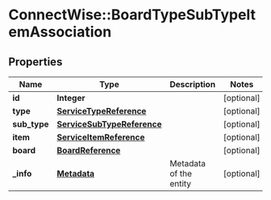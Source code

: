 # ConnectWise::BoardTypeSubTypeItemAssociation

## Properties
Name | Type | Description | Notes
------------ | ------------- | ------------- | -------------
**id** | **Integer** |  | [optional] 
**type** | [**ServiceTypeReference**](ServiceTypeReference.md) |  | [optional] 
**sub_type** | [**ServiceSubTypeReference**](ServiceSubTypeReference.md) |  | [optional] 
**item** | [**ServiceItemReference**](ServiceItemReference.md) |  | [optional] 
**board** | [**BoardReference**](BoardReference.md) |  | [optional] 
**_info** | [**Metadata**](Metadata.md) | Metadata of the entity | [optional] 


